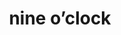 ---
layout: travel&places
title: nine o’clock
emoji: nine_oclock
permalink: 🕘.html
image: assets/img/3moji/nine_oclock.png
---